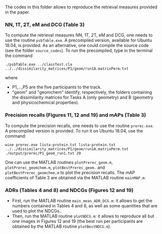 The codes in this folder allows to reproduce the retrieval measures provided in the paper.


### NN, 1T, 2T, eM and DCG (Table 3)
To compute the retrieval measures NN, 1T, 2T, eM and DCG, one needs to use the routine ``psbTable.exe``. A precompiled version, available for Ubuntu 18.04, is provided. As an alternative, one could compile the source code (see the folder ``source_codes``). To run the precompiled, type in the terminal the command

``./psbTable.exe ../classTest.cla ../../dissimilarity_matrices/P1/geom/run1A.matrixPerm.txt``

where
-  P1,...,P5 are the five participants to the track.
-  "geom" and "geomchem" identify, respectively, the folders containing the dissimilarity matrices for Tasks A (only geometry) and B (geometry and physicochemical properties).

### Precision recalls (Figures 11, 12 and 19) and mAPs (Table 3)
To compute the precision recalls, one needs to use the routine ``prerec.exe``. A precompiled version is provided. To run it on Ubuntu 18.04, use the command:

``wine prerec.exe lista-protein.txt lista-protein.txt ../../dissimilarity_matrices/P1/geom/run1A.matrixPerm.txt ./output/prerec/P1_geom_run1.txt 20``

One can use the MATLAB routines ``plotPrerec_geom.m``, ``plotPrerec_geomchem.m``, ``plotBestPrerec_geom.`` and ``plotBestPrerec_geomchem.m`` to plot the precision recalls. The mAP coefficients of Table 3 are obtained via the MATLAB routine ``mainMAP.m``.

### ADRs (Tables 4 and 8) and NDCGs (Figures 12 and 19)
- First, run the MATLAB routine ``main_mean_ADR_DCG.m``: it allows to get the numbers contained in Tables 4 and 8, as well as some quantities that are used to plot the NDCGs..
- Then, run the MATLAB routine ``plotNDCG.m``: it allows to reproduce all but one images in Figures 12 and 19 (the best run per participants are obtained by the MATLAB routine ``plotBestNDCG.m``).
